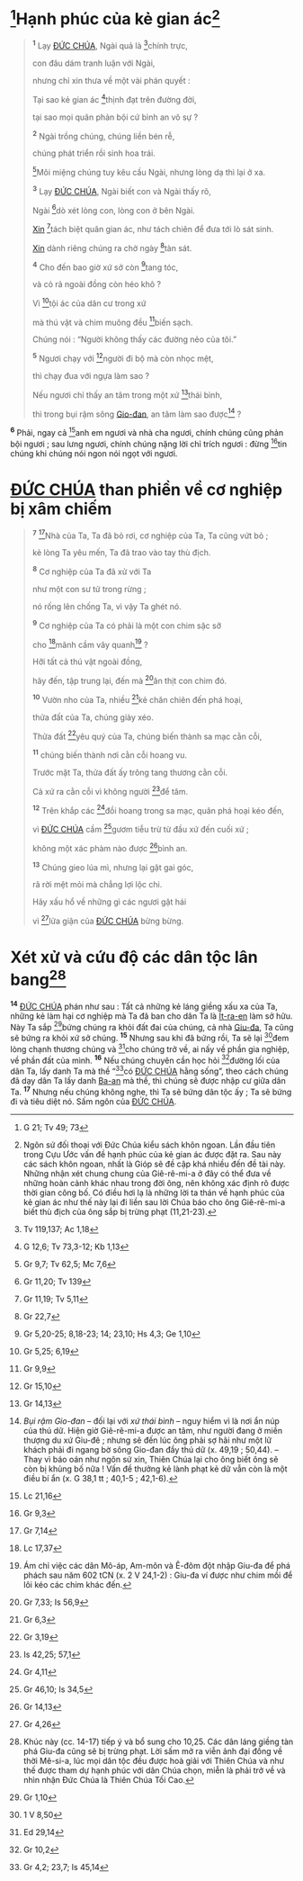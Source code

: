 # [^1@-a482626f-86c2-4ef5-a0bc-28ce40b17664]Hạnh phúc của kẻ gian ác[^1-a482626f-86c2-4ef5-a0bc-28ce40b17664]

> <sup><b>1</b></sup> Lạy [ĐỨC CHÚA](), Ngài quả là [^2@-a482626f-86c2-4ef5-a0bc-28ce40b17664]chính trực,
>
> con đâu dám tranh luận với Ngài,
>
> nhưng chỉ xin thưa về một vài phán quyết :
>
> Tại sao kẻ gian ác [^3@-a482626f-86c2-4ef5-a0bc-28ce40b17664]thịnh đạt trên đường đời,
>
> tại sao mọi quân phản bội cứ bình an vô sự ?
>
> <sup><b>2</b></sup> Ngài trồng chúng, chúng liền bén rễ,
>
> chúng phát triển rồi sinh hoa trái.
>
> [^4@-a482626f-86c2-4ef5-a0bc-28ce40b17664]Môi miệng chúng tuy kêu cầu Ngài, nhưng lòng dạ thì lại ở xa.
>
> <sup><b>3</b></sup> Lạy [ĐỨC CHÚA](), Ngài biết con và Ngài thấy rõ,
>
> Ngài [^5@-a482626f-86c2-4ef5-a0bc-28ce40b17664]dò xét lòng con, lòng con ở bên Ngài.
>
> [Xin]() [^6@-a482626f-86c2-4ef5-a0bc-28ce40b17664]tách biệt quân gian ác, như tách chiên để đưa tới lò sát sinh.
>
> [Xin]() dành riêng chúng ra chờ ngày [^7@-a482626f-86c2-4ef5-a0bc-28ce40b17664]tàn sát.
>
> <sup><b>4</b></sup> Cho đến bao giờ xứ sở còn [^8@-a482626f-86c2-4ef5-a0bc-28ce40b17664]tang tóc,
>
> và cỏ rả ngoài đồng còn héo khô ?
>
> Vì [^9@-a482626f-86c2-4ef5-a0bc-28ce40b17664]tội ác của dân cư trong xứ
>
> mà thú vật và chim muông đều [^10@-a482626f-86c2-4ef5-a0bc-28ce40b17664]biến sạch.
>
> Chúng nói : “Người không thấy các đường nẻo của tôi.”
>
> <sup><b>5</b></sup> Ngươi chạy với [^11@-a482626f-86c2-4ef5-a0bc-28ce40b17664]người đi bộ mà còn nhọc mệt,
>
> thì chạy đua với ngựa làm sao ?
>
> Nếu ngươi chỉ thấy an tâm trong một xứ [^12@-a482626f-86c2-4ef5-a0bc-28ce40b17664]thái bình,
>
> thì trong bụi rậm sông [Gio-đan](), an tâm làm sao được[^2-a482626f-86c2-4ef5-a0bc-28ce40b17664] ?

<sup><b>6</b></sup> Phải, ngay cả [^13@-a482626f-86c2-4ef5-a0bc-28ce40b17664]anh em ngươi và nhà cha ngươi, chính chúng cũng phản bội ngươi ; sau lưng ngươi, chính chúng nặng lời chỉ trích ngươi : đừng [^14@-a482626f-86c2-4ef5-a0bc-28ce40b17664]tin chúng khi chúng nói ngon nói ngọt với ngươi.

# [ĐỨC CHÚA]() than phiền về cơ nghiệp bị xâm chiếm

> <sup><b>7</b></sup> [^15@-a482626f-86c2-4ef5-a0bc-28ce40b17664]Nhà của Ta, Ta đã bỏ rơi, cơ nghiệp của Ta, Ta cũng vứt bỏ ;
>
> kẻ lòng Ta yêu mến, Ta đã trao vào tay thù địch.
>
> <sup><b>8</b></sup> Cơ nghiệp của Ta đã xử với Ta
>
> như một con sư tử trong rừng ;
>
> nó rống lên chống Ta, vì vậy Ta ghét nó.
>
> <sup><b>9</b></sup> Cơ nghiệp của Ta có phải là một con chim sặc sỡ
>
> cho [^16@-a482626f-86c2-4ef5-a0bc-28ce40b17664]mãnh cầm vây quanh[^3-a482626f-86c2-4ef5-a0bc-28ce40b17664] ?
>
> Hỡi tất cả thú vật ngoài đồng,
>
> hãy đến, tập trung lại, đến mà [^17@-a482626f-86c2-4ef5-a0bc-28ce40b17664]ăn thịt con chim đó.
>
> <sup><b>10</b></sup> Vườn nho của Ta, nhiều [^18@-a482626f-86c2-4ef5-a0bc-28ce40b17664]kẻ chăn chiên đến phá hoại,
>
> thửa đất của Ta, chúng giày xéo.
>
> Thửa đất [^19@-a482626f-86c2-4ef5-a0bc-28ce40b17664]yêu quý của Ta, chúng biến thành sa mạc cằn cỗi,
>
> <sup><b>11</b></sup> chúng biến thành nơi cằn cỗi hoang vu.
>
> Trước mặt Ta, thửa đất ấy trông tang thương cằn cỗi.
>
> Cả xứ ra cằn cỗi vì không người [^20@-a482626f-86c2-4ef5-a0bc-28ce40b17664]để tâm.
>
> <sup><b>12</b></sup> Trên khắp các [^21@-a482626f-86c2-4ef5-a0bc-28ce40b17664]đồi hoang trong sa mạc, quân phá hoại kéo đến,
>
> vì [ĐỨC CHÚA]() cầm [^22@-a482626f-86c2-4ef5-a0bc-28ce40b17664]gươm tiễu trừ từ đầu xứ đến cuối xứ ;
>
> không một xác phàm nào được [^23@-a482626f-86c2-4ef5-a0bc-28ce40b17664]bình an.
>
> <sup><b>13</b></sup> Chúng gieo lúa mì, nhưng lại gặt gai góc,
>
> rã rời mệt mỏi mà chẳng lợi lộc chi.
>
> Hãy xấu hổ về những gì các ngươi gặt hái
>
> vì [^24@-a482626f-86c2-4ef5-a0bc-28ce40b17664]lửa giận của [ĐỨC CHÚA]() bừng bừng.

# Xét xử và cứu độ các dân tộc lân bang[^4-a482626f-86c2-4ef5-a0bc-28ce40b17664]
<sup><b>14</b></sup> [ĐỨC CHÚA]() phán như sau : Tất cả những kẻ láng giềng xấu xa của Ta, những kẻ làm hại cơ nghiệp mà Ta đã ban cho dân Ta là [Ít-ra-en]() làm sở hữu. Này Ta sắp [^25@-a482626f-86c2-4ef5-a0bc-28ce40b17664]bứng chúng ra khỏi đất đai của chúng, cả nhà [Giu-đa](), Ta cũng sẽ bứng ra khỏi xứ sở chúng. <sup><b>15</b></sup> Nhưng sau khi đã bứng rồi, Ta sẽ lại [^26@-a482626f-86c2-4ef5-a0bc-28ce40b17664]đem lòng chạnh thương chúng và [^27@-a482626f-86c2-4ef5-a0bc-28ce40b17664]cho chúng trở về, ai nấy về phần gia nghiệp, về phần đất của mình. <sup><b>16</b></sup> Nếu chúng chuyên cần học hỏi [^28@-a482626f-86c2-4ef5-a0bc-28ce40b17664]đường lối của dân Ta, lấy danh Ta mà thề “[^29@-a482626f-86c2-4ef5-a0bc-28ce40b17664]có [ĐỨC CHÚA]() hằng sống”, theo cách chúng đã dạy dân Ta lấy danh [Ba-an]() mà thề, thì chúng sẽ được nhập cư giữa dân Ta. <sup><b>17</b></sup> Nhưng nếu chúng không nghe, thì Ta sẽ bứng dân tộc ấy ; Ta sẽ bứng đi và tiêu diệt nó. Sấm ngôn của [ĐỨC CHÚA]().

[^1-a482626f-86c2-4ef5-a0bc-28ce40b17664]: Ngôn sứ đối thoại với Đức Chúa kiểu sách khôn ngoan. Lần đầu tiên trong Cựu Ước vấn đề hạnh phúc của kẻ gian ác được đặt ra. Sau này các sách khôn ngoan, nhất là Gióp sẽ đề cập khá nhiều đến đề tài này. Những nhận xét chung chung của Giê-rê-mi-a ở đây có thể đưa về những hoàn cảnh khác nhau trong đời ông, nên không xác định rõ được thời gian công bố. Có điều hơi lạ là những lời ta thán về hạnh phúc của kẻ gian ác như thế này lại đi liền sau lời Chúa báo cho ông Giê-rê-mi-a biết thù địch của ông sắp bị trừng phạt (11,21-23).
[^2-a482626f-86c2-4ef5-a0bc-28ce40b17664]: *Bụi rậm Gio-đan* – đối lại với *xứ thái bình* – nguy hiểm vì là nơi ẩn núp của thú dữ. Hiện giờ Giê-rê-mi-a được an tâm, như người đang ở miền thượng du xứ Giu-đê ; nhưng sẽ đến lúc ông phải sợ hãi như một lữ khách phải đi ngang bờ sông Gio-đan đầy thú dữ (x. 49,19 ; 50,44). – Thay vì báo oán như ngôn sứ xin, Thiên Chúa lại cho ông biết ông sẽ còn bị khủng bố nữa ! Vấn đề thưởng kẻ lành phạt kẻ dữ vẫn còn là một điều bí ẩn (x. G 38,1 tt ; 40,1-5 ; 42,1-6).
[^3-a482626f-86c2-4ef5-a0bc-28ce40b17664]: Ám chỉ việc các dân Mô-áp, Am-môn và Ê-đôm đột nhập Giu-đa để phá phách sau năm 602 tCN (x. 2 V 24,1-2) : Giu-đa ví được như chim mồi để lôi kéo các chim khác đến.
[^4-a482626f-86c2-4ef5-a0bc-28ce40b17664]: Khúc này (cc. 14-17) tiếp ý và bổ sung cho 10,25. Các dân láng giềng tàn phá Giu-đa cũng sẽ bị trừng phạt. Lời sấm mở ra viễn ảnh đại đồng về thời Mê-si-a, lúc mọi dân tộc đều được hoà giải với Thiên Chúa và như thế được tham dự hạnh phúc với dân Chúa chọn, miễn là phải trở về và nhìn nhận Đức Chúa là Thiên Chúa Tối Cao.
[^1@-a482626f-86c2-4ef5-a0bc-28ce40b17664]: G 21; Tv 49; 73
[^2@-a482626f-86c2-4ef5-a0bc-28ce40b17664]: Tv 119,137; Ac 1,18
[^3@-a482626f-86c2-4ef5-a0bc-28ce40b17664]: G 12,6; Tv 73,3-12; Kb 1,13
[^4@-a482626f-86c2-4ef5-a0bc-28ce40b17664]: Gr 9,7; Tv 62,5; Mc 7,6
[^5@-a482626f-86c2-4ef5-a0bc-28ce40b17664]: Gr 11,20; Tv 139
[^6@-a482626f-86c2-4ef5-a0bc-28ce40b17664]: Gr 11,19; Tv 5,11
[^7@-a482626f-86c2-4ef5-a0bc-28ce40b17664]: Gr 22,7
[^8@-a482626f-86c2-4ef5-a0bc-28ce40b17664]: Gr 5,20-25; 8,18-23; 14; 23,10; Hs 4,3; Ge 1,10
[^9@-a482626f-86c2-4ef5-a0bc-28ce40b17664]: Gr 5,25; 6,19
[^10@-a482626f-86c2-4ef5-a0bc-28ce40b17664]: Gr 9,9
[^11@-a482626f-86c2-4ef5-a0bc-28ce40b17664]: Gr 15,10
[^12@-a482626f-86c2-4ef5-a0bc-28ce40b17664]: Gr 14,13
[^13@-a482626f-86c2-4ef5-a0bc-28ce40b17664]: Lc 21,16
[^14@-a482626f-86c2-4ef5-a0bc-28ce40b17664]: Gr 9,3
[^15@-a482626f-86c2-4ef5-a0bc-28ce40b17664]: Gr 7,14
[^16@-a482626f-86c2-4ef5-a0bc-28ce40b17664]: Lc 17,37
[^17@-a482626f-86c2-4ef5-a0bc-28ce40b17664]: Gr 7,33; Is 56,9
[^18@-a482626f-86c2-4ef5-a0bc-28ce40b17664]: Gr 6,3
[^19@-a482626f-86c2-4ef5-a0bc-28ce40b17664]: Gr 3,19
[^20@-a482626f-86c2-4ef5-a0bc-28ce40b17664]: Is 42,25; 57,1
[^21@-a482626f-86c2-4ef5-a0bc-28ce40b17664]: Gr 4,11
[^22@-a482626f-86c2-4ef5-a0bc-28ce40b17664]: Gr 46,10; Is 34,5
[^23@-a482626f-86c2-4ef5-a0bc-28ce40b17664]: Gr 14,13
[^24@-a482626f-86c2-4ef5-a0bc-28ce40b17664]: Gr 4,26
[^25@-a482626f-86c2-4ef5-a0bc-28ce40b17664]: Gr 1,10
[^26@-a482626f-86c2-4ef5-a0bc-28ce40b17664]: 1 V 8,50
[^27@-a482626f-86c2-4ef5-a0bc-28ce40b17664]: Ed 29,14
[^28@-a482626f-86c2-4ef5-a0bc-28ce40b17664]: Gr 10,2
[^29@-a482626f-86c2-4ef5-a0bc-28ce40b17664]: Gr 4,2; 23,7; Is 45,14